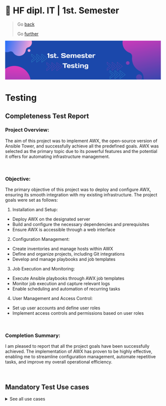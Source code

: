 # :ticket: HF dipl. IT | 1st. Semester

> Go [back](/pages/implementation.md)
>
> Go [further](/pages/testing.md)

![Banner](/img/banner5.png)

# Testing

## Completeness Test Report

### Project Overview:

The aim of this project was to implement AWX, the open-source version of Ansible Tower, and successfully achieve all the predefined goals. AWX was selected as the primary topic due to its powerful features and the potential it offers for automating infrastructure management.

<br>

### Objective:

The primary objective of this project was to deploy and configure AWX, ensuring its smooth integration with my existing infrastructure. The project goals were set as follows:

1. Installation and Setup:
-   Deploy AWX on the designated server
-   Build and configure the necessary dependencies and prerequisites
-   Ensure AWX is accessible through a web interface

2. Configuration Management:
-   Create inventories and manage hosts within AWX
-   Define and organize projects, including Git integrations
-   Develop and manage playbooks and job templates

3. Job Execution and Monitoring:
-   Execute Ansible playbooks through AWX job templates
-   Monitor job execution and capture relevant logs
-   Enable scheduling and automation of recurring tasks

4. User Management and Access Control:
-   Set up user accounts and define user roles
-   Implement access controls and permissions based on user roles
<br>


### Completion Summary:

I am pleased to report that all the project goals have been successfully achieved. The implementation of AWX has proven to be highly effective, enabling me to streamline configuration management, automate repetitive tasks, and improve my overall operational efficiency.

<br>

## Mandatory Test Use cases

<details><summary>See all use cases</summary>

### Is AWX installed sucessfully?

- [ ] NO

- [x] YES - See output from the [cloud-init-output.log](/docs/cloud-init-output.log) file

<br>

### Is AWX reachibel over IP / DNS?

- [ ] NO

- [x] YES

<br>

### Was a solid Organization craeted in AWX?

- [ ] NO

- [x] YES - FO-B

<br>

### Was a Inventory created in AWX?

- [ ] NO

- [x] YES - My Inventory 

<br>

### Was a Project created in AWX?

- [ ] NO

- [x] YES - GitHub Repository

<br>

### Where credentials created for GitHub and SSH key for EC2 instances?

- [ ] NO

- [x] YES - GitHub Deploy Key & EC2 SSH Key

<br>

### Was a template created for a job?

- [ ] NO

- [x] YES - install nginx

<br>

### Was a host created inside groups?

- [ ] NO

- [x] YES - Inside my main inventory I created two groups named "webserver" and "ec2_webserver". Under Hosts itselfe I created the host with the name "ec2host"

<br>

### Was the deployment of the job successfully?

- [ ] NO

- [x] YES - Machine could install nginx and is aviable under the IP / DNS

</details>

<br>